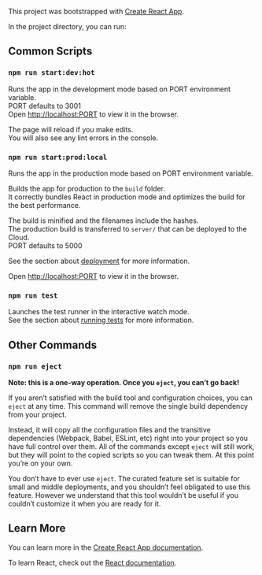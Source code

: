 This project was bootstrapped with [Create React App](https://github.com/facebook/create-react-app).

In the project directory, you can run:

## Common Scripts

### `npm run start:dev:hot`

Runs the app in the development mode based on PORT environment variable.<br>
PORT defaults to 3001<br>
Open [http://localhost:PORT](http://localhost:PORT) to view it in the browser.

The page will reload if you make edits.<br>
You will also see any lint errors in the console.

### `npm run start:prod:local`

Runs the app in the production mode based on PORT environment variable.<br>

Builds the app for production to the `build` folder.<br>
It correctly bundles React in production mode and optimizes the build for the best performance.

The build is minified and the filenames include the hashes.<br>
The production build is transferred to `server/` that can be deployed to the Cloud.<br>
PORT defaults to 5000<br>

See the section about [deployment](https://facebook.github.io/create-react-app/docs/deployment) for more information.

Open [http://localhost:PORT](http://localhost:PORT) to view it in the browser.

### `npm run test`

Launches the test runner in the interactive watch mode.<br>
See the section about [running tests](https://facebook.github.io/create-react-app/docs/running-tests) for more information.

## Other Commands

### `npm run eject`

**Note: this is a one-way operation. Once you `eject`, you can’t go back!**

If you aren’t satisfied with the build tool and configuration choices, you can `eject` at any time. This command will remove the single build dependency from your project.

Instead, it will copy all the configuration files and the transitive dependencies (Webpack, Babel, ESLint, etc) right into your project so you have full control over them. All of the commands except `eject` will still work, but they will point to the copied scripts so you can tweak them. At this point you’re on your own.

You don’t have to ever use `eject`. The curated feature set is suitable for small and middle deployments, and you shouldn’t feel obligated to use this feature. However we understand that this tool wouldn’t be useful if you couldn’t customize it when you are ready for it.

## Learn More

You can learn more in the [Create React App documentation](https://facebook.github.io/create-react-app/docs/getting-started).

To learn React, check out the [React documentation](https://reactjs.org/).
